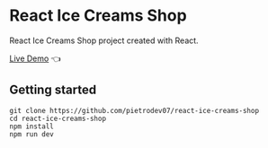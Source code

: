 # React Ice Creams Shop

React Ice Creams Shop project created with React.

[Live Demo](https://react-ice-creams-shop-pietrodev07.vercel.app) :point_left:

## Getting started

```
git clone https://github.com/pietrodev07/react-ice-creams-shop
cd react-ice-creams-shop
npm install
npm run dev
```